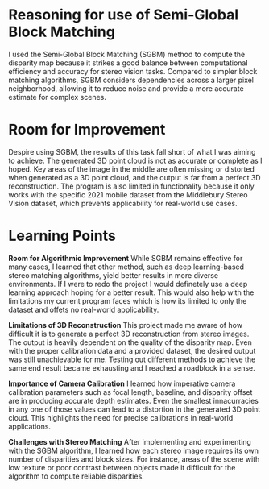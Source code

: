 # **Reasoning for use of Semi-Global Block Matching**

I used the Semi-Global Block Matching (SGBM) method to compute the disparity map 
because it strikes a good balance between computational efficiency and accuracy 
for stereo vision tasks. Compared to simpler block matching algorithms, SGBM 
considers dependencies across a larger pixel neighborhood, allowing it to
reduce noise and provide a more accurate estimate for complex scenes.

# **Room for Improvement**

Despire using SGBM, the results of this task fall short of what I was aiming to
achieve. The generated 3D point cloud is not as accurate or complete as I hoped.
Key areas of the image in the middle are often missing or distorted when generated
as a 3D point cloud, and the output is far from a perfect 3D reconstruction. The 
program is also limited in functionality because it only works with the specific 
2021 mobile dataset from the Middlebury Stereo Vision dataset, which prevents 
applicability for real-world use cases.

# **Learning Points**

**Room for Algorithmic Improvement**
While SGBM remains effective for many cases, I learned that other method, such as
deep learning-based stereo matching algorithms, yield better results in more
diverse environments. If I were to redo the project I would definetely use a deep
learning approach hoping for a better result. This would also help with the
limitations my current program faces which is how its limited to only the dataset
and offets no real-world applicability.

**Limitations of 3D Reconstruction**
This project made me aware of how difficult it is to generate a perfect 3D 
reconstruction from stereo images. The output is heavily dependent on the quality 
of the disparity map. Even with the proper calibration data and a provided dataset,
the desired output was still unachievable for me. Testing out different methods to
achieve the same end result became exhausting and I reached a roadblock in a sense.

**Importance of Camera Calibration**
I learned how imperative camera calibration parameters such as focal length, 
baseline, and disparity offset are in producing accurate depth estimates. Even 
the smallest innacurracies in any one of those values can lead to a distortion 
in the generated 3D point cloud. This highlights the need for precise calibrations
in real-world applications.

**Challenges with Stereo Matching**
After implementing and experimenting with the SGBM algorithm, I learned how each
stereo image requires its own number of disparities and block sizes. For instance, 
areas of the scene with low texture or poor contrast between objects made it 
difficult for the algorithm to compute reliable disparities.
